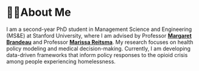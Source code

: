 # 🧑‍🎨About Me

I am a second-year PhD student in Management Science and Engineering (MS&E) at Stanford University, where I am advised by Professor **[Margaret Brandeau](https://profiles.stanford.edu/margaret-brandeau)** and Professor **[Marissa Reitsma](https://healthpolicy.fsi.stanford.edu/people/marissa-reitsma)**. My research focuses on health policy modeling and medical decision-making. Currently, I am developing data-driven frameworks that inform policy responses to the opioid crisis among people experiencing homelessness.